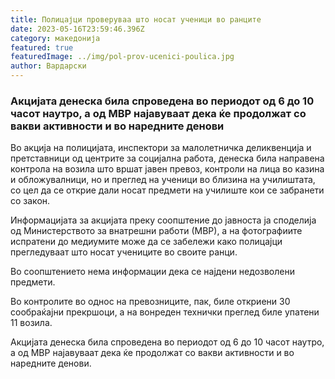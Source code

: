 ```yaml
---
title: Полицајци проверуваа што носат ученици во ранците
date: 2023-05-16T23:59:46.396Z
category: македонија
featured: true
featuredImage: ../img/pol-prov-ucenici-poulica.jpg
author: Вардарски
---
```

<!--StartFragment-->

### Акцијата денеска била спроведена во периодот од 6 до 10 часот наутро, а од МВР најавуваат дека ќе продолжат со вакви активности и во наредните денови

Во акција на полицијата, инспектори за малолетничка деликвенција и претставници од центрите за социјална работа, денеска била направена контрола на возила што вршат јавен превоз, контроли на лица во казина и обложувалници, но и преглед на ученици во близина на училиштата, со цел да се открие дали носат предмети на училиште кои се забранети со закон.

Информацијата за акцијата преку соопштение до јавноста ја споделија од Министерството за внатрешни работи (МВР), а на фотографиите испратени до медиумите може да се забележи како полицајци прегледуваат што носат учениците во своите ранци.

Во соопштението нема информации дека се најдени недозволени предмети.

Во контролите во однос на превозниците, пак, биле откриени 30 сообраќајни прекршоци, а на вонреден технички преглед биле упатени 11 возила.

Акцијата денеска била спроведена во периодот од 6 до 10 часот наутро, а од МВР најавуваат дека ќе продолжат со вакви активности и во наредните денови.

<!--EndFragment-->